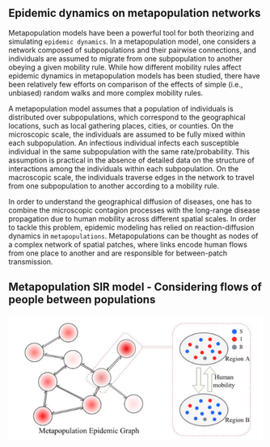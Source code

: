 

## Epidemic dynamics on metapopulation networks
 
Metapopulation models have been a powerful tool for both theorizing and simulating ``epidemic dynamics``. In
a metapopulation model, one considers a network composed of subpopulations and their pairwise connections,
and individuals are assumed to migrate from one subpopulation to another obeying a given mobility rule. While
how different mobility rules affect epidemic dynamics in metapopulation models has been studied, there have been
relatively few efforts on comparison of the effects of simple (i.e., unbiased) random walks and more complex
mobility rules. 

A metapopulation model assumes that a population of individuals is distributed over subpopulations, which correspond to the geographical locations, such as local gathering places, cities, or counties. On the microscopic scale, the individuals are assumed to be fully mixed within each subpopulation. An infectious individual infects each susceptible individual in the same subpopulation with the same rate/probability. This assumption is practical in the absence of detailed data on the structure of interactions among the individuals within each subpopulation. On the macroscopic scale, the individuals traverse edges in the network to travel from one subpopulation to another according to a mobility rule.

In order to understand the geographical diffusion of diseases, one has to combine the microscopic contagion processes with the long-range disease propagation due to human mobility across different spatial scales. In order to tackle this problem, epidemic modeling has relied on reaction-diffusion dynamics in ``metapopulations``. Metapopulations can be thought as nodes of a complex network of spatial patches, where links encode human flows from one place to another and are responsible for between-patch transmission.

## Metapopulation SIR model - Considering flows of people between populations

<p align="center">
 <img src='MetaSIR2.jpeg'>
</p>
